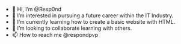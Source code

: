 - 👋 Hi, I’m @Resp0nd
- 👀 I’m interested in pursuing a future career within the IT Industry.
- 🌱 I’m currently learning how to create a basic website with HTML.
- 💞️ I’m looking to collaborate learning with others.
- 📫 How to reach me @respondpvp 

<!---
Resp0nd/Resp0nd is a ✨ special ✨ repository because its `README.md` (this file) appears on your GitHub profile.
You can click the Preview link to take a look at your changes.
--->
